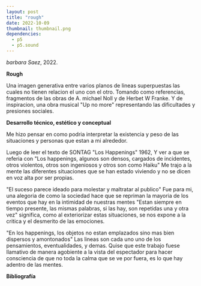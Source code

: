 ```yaml
---
layout: post
title: "rough"
date: 2022-10-09
thumbnail: thumbnail.png
dependencies:
  - p5
  - p5.sound
---
```


<div id="div-sketch">
  <script type="text/javascript" src="sketch.js"></script>
</div>

_barbara Saez_, 2022.

**Rough**

Una imagen generativa entre varios planos de lineas superpuestas las cuales no tienen relacion el uno con el otro. Tomando como referencias, fragmentos de las obras de A. michael Noll y de Herbet W Franke. Y de inspiracion, una obra musical "Up no more" representando las dificultades y presiones sociales.

**Desarrollo técnico, estético y conceptual**

Me hizo pensar en como podria interpretar la existencia y peso de las situaciones y personas que estan a mi alrededor.

Luego de leer el texto de SONTAG "Los Happenings" 1962, Y ver a que se referia con "Los happenings, algunos son densos, cargados de incidentes, otros violentos, otros son ingeniosos y otros son como Haiku" Me trajo a la mente las diferentes situaciones que se han estado viviendo y no se dicen en voz alta por ser propias.

"El suceso parece ideado para molestar y maltratar al publico" Fue para mi, una alegoria de como la sociedad hace que se repriman la mayoria de los eventos que hay en la intimidad de nuestras mentes "Estan siempre en tiempo presente, las mismas palabras, si las hay, son repetidas una y otra vez" significa, como al exteriorizar estas situaciones, se nos expone a la critica y el desmerito de las emociones. 

"En los happenings, los objetos no estan emplazados sino mas bien dispersos y amontonados" Las lineas son cada uno uno de los pensamientos, eventualidades, y demas.
Quise que este trabajo fuese llamativo de manera agobiente a la vista del espectador para hacer consciencia de que no toda la calma que se ve por fuera, es lo que hay adentro de las mentes.

**Bibliografía**
